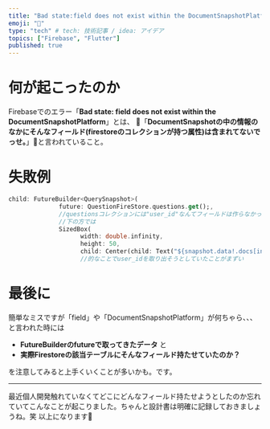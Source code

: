```yaml
---
title: "Bad state:field does not exist within the DocumentSnapshotPlatform"
emoji: "🕌"
type: "tech" # tech: 技術記事 / idea: アイデア
topics: ["Firebase", "Flutter"]
published: true
---
```

# 何が起こったのか
Firebaseでのエラー「**Bad state: field does not exist within the DocumentSnapshotPlatform**」とは、
🚨「**DocumentSnapshotの中の情報のなかにそんなフィールド(firestoreのコレクションが持つ属性)は含まれてないでっせ。**」🚨と言われていること。
# 失敗例
```dart:main.dart
child: FutureBuilder<QuerySnapshot>(
              future: QuestionFireStore.questions.get();,
              //questionsコレクションには"user_id"なんてフィールドは作らなかったのに
              //下の方では
              SizedBox(
                    width: double.infinity,
                    height: 50,
                    child: Center(child: Text("${snapshot.data!.docs[index].get("user_id")}さんの、${snapshot.data!.docs[index].get("question_id")}です"))),
                    //的なことでuser_idを取り出そうとしていたことがまずい
```
# 最後に
簡単なミスですが「field」や「DocumentSnapshotPlatform」が何ちゃら、、、と言われた時には

- **FutureBuilderのfutureで取ってきたデータ**
と
- **実際Firestoreの該当テーブルにそんなフィールド持たせていたのか？**


を注意してみると上手くいくことが多いかも。です。
***
最近個人開発触れていなくてどこにどんなフィールド持たせようとしたのか忘れていてこんなことが起こりました。ちゃんと設計書は明確に記録しておきましょうね。笑
以上になります🙏
